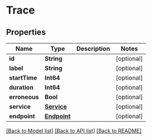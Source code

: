 # Trace

## Properties
Name | Type | Description | Notes
------------ | ------------- | ------------- | -------------
**id** | **String** |  | [optional] 
**label** | **String** |  | [optional] 
**startTime** | **Int64** |  | [optional] 
**duration** | **Int64** |  | [optional] 
**erroneous** | **Bool** |  | [optional] 
**service** | [**Service**](Service.md) |  | [optional] 
**endpoint** | [**Endpoint**](Endpoint.md) |  | [optional] 

[[Back to Model list]](../README.md#documentation-for-models) [[Back to API list]](../README.md#documentation-for-api-endpoints) [[Back to README]](../README.md)


